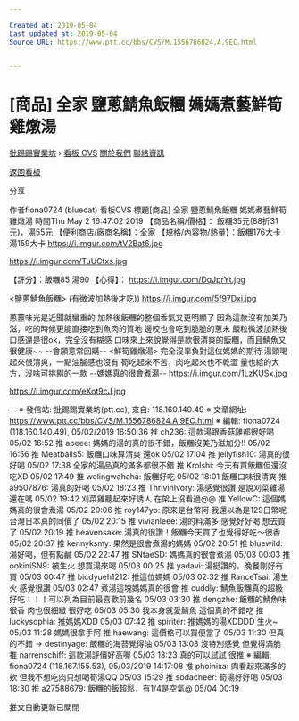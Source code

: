 ```yaml
---

Created at: 2019-05-04
Last updated at: 2019-05-04
Source URL: https://www.ptt.cc/bbs/CVS/M.1556786824.A.9EC.html


---
```


# [商品] 全家 鹽蔥鯖魚飯糰 媽媽煮藝鮮筍雞燉湯


[批踢踢實業坊](https://www.ptt.cc/bbs/) › [看板 CVS](https://www.ptt.cc/bbs/CVS/index.html) [關於我們](https://www.ptt.cc/about.html) [聯絡資訊](https://www.ptt.cc/contact.html)

[返回看板](https://www.ptt.cc/bbs/CVS/index.html)

分享

作者fiona0724 (bluecat)
看板CVS
標題\[商品\] 全家 鹽蔥鯖魚飯糰 媽媽煮藝鮮筍雞燉湯
時間Thu May 2 16:47:02 2019
【商品名稱/價格】： 飯糰35元(88折31元)，湯55元 【便利商店/廠商名稱】：全家 【規格/內容物/熱量】：飯糰176大卡 湯159大卡 <https://i.imgur.com/tV2Bat6.jpg>

<https://i.imgur.com/TuUCtxs.jpg>

【評分】：飯糰85 湯90 【心得】： <https://i.imgur.com/DqJprYt.jpg>

<鹽蔥鯖魚飯糰> (有微波加熱後才吃)) <https://i.imgur.com/5f97Dxi.jpg>

蔥薑味光是近聞就蠻重的 加熱後飯糰的整個香氣又更明顯了 因為這款沒有加美乃滋，吃的時候更能直接吃到魚肉的質地 邊咬也會吃到脆脆的蔥末 飯粒微波加熱後口感還是很ok，完全沒有糊感 口味來上來說覺得是款很清爽的飯糰，而且鯖魚又很健康~~ --會願意常回購-- <鮮筍雞燉湯> 完全沒辜負對這位媽媽的期待 湯頭喝起來很清爽，一點油膩感也沒有 筍吃起來不苦，肉吃起來也不乾澀 量也給的大方，沒啥可挑剔的一款 --媽媽真的很會煮湯-- <https://i.imgur.com/1LzKUSx.jpg>

<https://i.imgur.com/eXot9cJ.jpg>

\-- ※ 發信站: 批踢踢實業坊(ptt.cc), 來自: 118.160.140.49 ※ 文章網址: <https://www.ptt.cc/bbs/CVS/M.1556786824.A.9EC.html> ※ 編輯: fiona0724 (118.160.140.49), 05/02/2019 16:50:36
推 ch236: 這款湯跟香菇雞都很好喝 05/02 16:52
推 apeee: 媽媽的湯的真的很不錯，飯糰沒美乃滋加分!! 05/02 16:56
推 Meatballs5: 飯糰口味算清爽 還ok 05/02 17:04
推 jellyfish10: 湯真的很好喝 05/02 17:38
全家的湯品真的滿多都很不錯
推 Krolshi: 今天有買飯糰但還沒吃XD 05/02 17:49
推 welingwahaha: 飯糰好吃 05/02 18:01
飯糰口味很清爽
推 a9507876: 湯真的好喝 05/02 18:23
推 ThrivinIvory: 湯感覺很讚 是說刈菜雞湯還在嗎 05/02 19:42
刈菜雞聽起來好誘人 在架上沒看過@@
推 YellowC: 這個媽媽真的很會煮湯 05/02 20:06
推 roy147yo: 原來是台幣阿 我還以為是129日幣呢 台灣日本真的同價了 05/02 20:15
推 vivianleee: 湯的料滿多 感覺好好喝 想去買了 05/02 20:19
推 heavensake: 湯真的很讚！飯糰今天買了也覺得好吃～很香 05/02 20:37
推 kennyksmy: 果然是很會煮湯的媽媽 05/02 20:51
推 bluewild: 湯好喝，但有點鹹 05/02 22:47
推 SNtaeSD: 媽媽真的很會煮湯 05/03 00:03
推 ookiniSN9: 被生火 想買湯來喝 05/03 00:25
推 yadavi: 湯挺讚的，晚餐剛好有買 05/03 00:47
推 bicdyueh1212: 推這位媽媽 05/03 02:32
推 RanceTsai: 湯生火 感覺很讚 05/03 02:47
煮湯這塊媽媽真的很會
推 cuddly: 鯖魚飯糰真的超級好吃！！！可以列為目前最喜歡前幾名 05/03 03:30
推 dengzhe: 飯糰的鯖魚味很香 肉也很細緻 很好吃 05/03 05:30
我本身就愛鯖魚 這個真的不錯吃
推 luckysophia: 推媽媽XDD 05/03 07:42
推 spiriter: 推媽媽的湯XDDDD 生火~ 05/03 11:28
媽媽很拿手阿
推 haewang: 這價格可以買便當了 05/03 11:30
但真的不錯
→ destinyage: 飯糰的海苔覺得油 05/03 13:08
沒特別感覺 但覺得滿脆
推 narrenschiff: 這款湯評價好高喔 05/03 13:23
真的可以試試 很推 ※ 編輯: fiona0724 (118.167.155.53), 05/03/2019 14:17:08
推 phoinixa: 肉看起來滿多的欸 但我不想吃肉只想喝筍湯QQ 05/03 15:29
推 sodacheer: 筍湯好好喝 05/03 18:30
推 a27588679: 飯糰的飯超鬆，有1/4是空氣@ 05/04 00:19

推文自動更新已關閉

